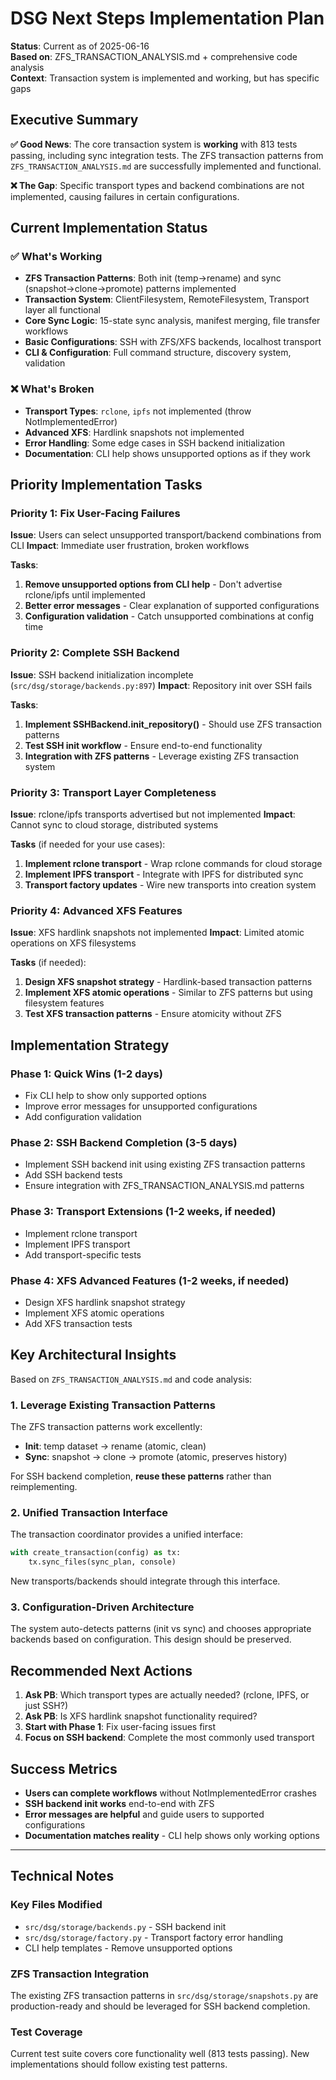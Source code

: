 <!--
Author: PB & Claude
Maintainer: PB
Original date: 2025-06-16
License: (c) HRDAG, 2025, GPL-2 or newer

------
NEXT_STEPS_PLAN.md
-->

# DSG Next Steps Implementation Plan

**Status**: Current as of 2025-06-16  
**Based on**: ZFS_TRANSACTION_ANALYSIS.md + comprehensive code analysis  
**Context**: Transaction system is implemented and working, but has specific gaps

## Executive Summary

**✅ Good News**: The core transaction system is **working** with 813 tests passing, including sync integration tests. The ZFS transaction patterns from `ZFS_TRANSACTION_ANALYSIS.md` are successfully implemented and functional.

**❌ The Gap**: Specific transport types and backend combinations are not implemented, causing failures in certain configurations.

## Current Implementation Status

### ✅ **What's Working**
- **ZFS Transaction Patterns**: Both init (temp→rename) and sync (snapshot→clone→promote) patterns implemented
- **Transaction System**: ClientFilesystem, RemoteFilesystem, Transport layer all functional
- **Core Sync Logic**: 15-state sync analysis, manifest merging, file transfer workflows
- **Basic Configurations**: SSH with ZFS/XFS backends, localhost transport
- **CLI & Configuration**: Full command structure, discovery system, validation

### ❌ **What's Broken**
- **Transport Types**: `rclone`, `ipfs` not implemented (throw NotImplementedError)
- **Advanced XFS**: Hardlink snapshots not implemented
- **Error Handling**: Some edge cases in SSH backend initialization
- **Documentation**: CLI help shows unsupported options as if they work

## Priority Implementation Tasks

### **Priority 1: Fix User-Facing Failures**

**Issue**: Users can select unsupported transport/backend combinations from CLI
**Impact**: Immediate user frustration, broken workflows

**Tasks**:
1. **Remove unsupported options from CLI help** - Don't advertise rclone/ipfs until implemented
2. **Better error messages** - Clear explanation of supported configurations
3. **Configuration validation** - Catch unsupported combinations at config time

### **Priority 2: Complete SSH Backend**

**Issue**: SSH backend initialization incomplete (`src/dsg/storage/backends.py:897`)
**Impact**: Repository init over SSH fails

**Tasks**:
1. **Implement SSHBackend.init_repository()** - Should use ZFS transaction patterns
2. **Test SSH init workflow** - Ensure end-to-end functionality 
3. **Integration with ZFS patterns** - Leverage existing ZFS transaction system

### **Priority 3: Transport Layer Completeness**

**Issue**: rclone/ipfs transports advertised but not implemented
**Impact**: Cannot sync to cloud storage, distributed systems

**Tasks** (if needed for your use cases):
1. **Implement rclone transport** - Wrap rclone commands for cloud storage
2. **Implement IPFS transport** - Integrate with IPFS for distributed sync
3. **Transport factory updates** - Wire new transports into creation system

### **Priority 4: Advanced XFS Features**

**Issue**: XFS hardlink snapshots not implemented
**Impact**: Limited atomic operations on XFS filesystems

**Tasks** (if needed):
1. **Design XFS snapshot strategy** - Hardlink-based transaction patterns
2. **Implement XFS atomic operations** - Similar to ZFS patterns but using filesystem features
3. **Test XFS transaction patterns** - Ensure atomicity without ZFS

## Implementation Strategy

### **Phase 1: Quick Wins (1-2 days)**
- Fix CLI help to show only supported options
- Improve error messages for unsupported configurations
- Add configuration validation

### **Phase 2: SSH Backend Completion (3-5 days)**
- Implement SSH backend init using existing ZFS transaction patterns
- Add SSH backend tests
- Ensure integration with ZFS_TRANSACTION_ANALYSIS.md patterns

### **Phase 3: Transport Extensions (1-2 weeks, if needed)**
- Implement rclone transport
- Implement IPFS transport
- Add transport-specific tests

### **Phase 4: XFS Advanced Features (1-2 weeks, if needed)**
- Design XFS hardlink snapshot strategy
- Implement XFS atomic operations
- Add XFS transaction tests

## Key Architectural Insights

Based on `ZFS_TRANSACTION_ANALYSIS.md` and code analysis:

### **1. Leverage Existing Transaction Patterns**
The ZFS transaction patterns work excellently:
- **Init**: temp dataset → rename (atomic, clean)
- **Sync**: snapshot → clone → promote (atomic, preserves history)

For SSH backend completion, **reuse these patterns** rather than reimplementing.

### **2. Unified Transaction Interface**
The transaction coordinator provides a unified interface:
```python
with create_transaction(config) as tx:
    tx.sync_files(sync_plan, console)
```

New transports/backends should integrate through this interface.

### **3. Configuration-Driven Architecture**
The system auto-detects patterns (init vs sync) and chooses appropriate backends based on configuration. This design should be preserved.

## Recommended Next Actions

1. **Ask PB**: Which transport types are actually needed? (rclone, IPFS, or just SSH?)
2. **Ask PB**: Is XFS hardlink snapshot functionality required?
3. **Start with Phase 1**: Fix user-facing issues first
4. **Focus on SSH backend**: Complete the most commonly used transport

## Success Metrics

- **Users can complete workflows** without NotImplementedError crashes
- **SSH backend init works** end-to-end with ZFS
- **Error messages are helpful** and guide users to supported configurations
- **Documentation matches reality** - CLI help shows only working options

---

## Technical Notes

### **Key Files Modified**
- `src/dsg/storage/backends.py` - SSH backend init
- `src/dsg/storage/factory.py` - Transport factory error handling
- CLI help templates - Remove unsupported options

### **ZFS Transaction Integration**
The existing ZFS transaction patterns in `src/dsg/storage/snapshots.py` are production-ready and should be leveraged for SSH backend completion.

### **Test Coverage**
Current test suite covers core functionality well (813 tests passing). New implementations should follow existing test patterns.
